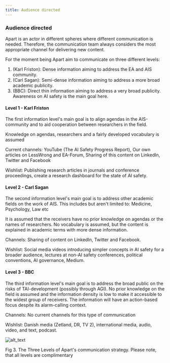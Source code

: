```yaml
---
title: Audience directed
---
```


### Audience directed

Apart is an actor in different spheres where different communication is needed. Therefore, the communication team always considers the most appropriate channel for delivering new content.

For the moment being Apart aim to communicate on three different levels:

1. (Karl Friston): Dense information aiming to address the EA and AIS community.
2. (Carl Sagan): Semi-dense information aiming to address a more broad academic publicity.
3. (BBC): Direct thin information aiming to address a very broad publicity. Awareness on AI safety is the main goal here.

#### Level 1 - Karl Friston

The first information level's main goal is to align agendas in the AIS-community and to aid cooperation between researchers in the field.

Knowledge on agendas, researchers and a fairly developed vocabulary is assumed

Current channels: YouTube (The AI Safety Progress Report), Our own articles on LessWrong and EA-Forum, Sharing of this content on LinkedIn, Twitter and Facebook

Wishlist: Publishing research articles in journals and conference proceedings, create a research dashboard for the state of AI safety.

#### Level 2 - Carl Sagan

The second information level's main goal is to address other academic fields on the work of AIS. This includes but aren't limited to: Medicine, Psychology, Law etc

It is assumed that the receivers have no prior knowledge on agendas or the names of researchers. No vocabulary is assumed, but the content is explained in academic terms with more dense information.

Channels: Sharing of content on LinkedIn, Twitter and Facebook.

Wishlist: Social media videos introducing simpler concepts in AI safety for a broader audience, lectures at non-AI safety conferences, political conventions, AI governance, Medium.

#### Level 3 - BBC

The third information level's main goal is to address the broad public on the risks of TAI-development (possibly through AGI). No prior knowledge on the field is assumed and the information density is low to make it accessible to the widest group of receivers. The information will have an action-based focus despite its alarm-calling context.

Channels: No current channels for this type of communication

Wishlist: Danish media (Zetland, DR, TV 2), international media, audio, video, and text, podcast.

![alt_text](/img/audience-directed.png)

Fig 3. The Three Levels of Apart's communication strategy. Please note, that all levels are complimentary
